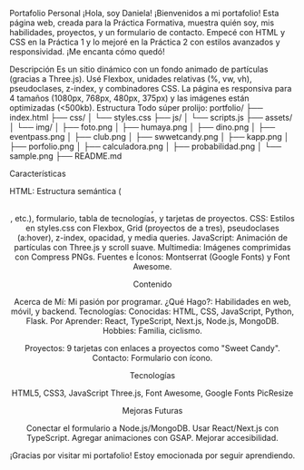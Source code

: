 Portafolio Personal
¡Hola, soy Daniela!
¡Bienvenidos a mi portafolio! Esta página web, creada para la Práctica Formativa, muestra quién soy, mis habilidades, proyectos, y un formulario de contacto. Empecé con HTML y CSS en la Práctica 1 y lo mejoré en la Práctica 2 con estilos avanzados y responsividad. ¡Me encanta cómo quedó!

Descripción
Es un sitio dinámico con un fondo animado de partículas (gracias a Three.js). Usé Flexbox, unidades relativas (%, vw, vh), pseudoclases, z-index, y combinadores CSS. La página es responsiva para 4 tamaños (1080px, 768px, 480px, 375px) y las imágenes están optimizadas (<500kb).
Estructura
Todo súper prolijo:
portfolio/
├── index.html
├── css/
│   └── styles.css
├── js/
│   └── scripts.js
├── assets/
│   └── img/
│       ├── foto.png
│       ├── humaya.png
│       ├── dino.png
│       ├── eventpass.png
│       ├── club.png
│       ├── swwetcandy.png
│       ├── kapp.png
│       ├── porfolio.png
│       ├── calculadora.png
│       ├── probabilidad.png
│       └── sample.png
├── README.md

Características

HTML: Estructura semántica (<header>, <main>, etc.), formulario, tabla de tecnologías, y tarjetas de proyectos.
CSS: Estilos en styles.css con Flexbox, Grid (proyectos de a tres), pseudoclases (a:hover), z-index, opacidad, y media queries.
JavaScript: Animación de partículas con Three.js y scroll suave.
Multimedia: Imágenes comprimidas con Compress PNGs.
Fuentes e Íconos: Montserrat (Google Fonts) y Font Awesome.

Contenido

Acerca de Mí: Mi pasión por programar.
¿Qué Hago?: Habilidades en web, móvil, y backend.
Tecnologías: 
Conocidas: HTML, CSS, JavaScript, Python, Flask.
Por Aprender: React, TypeScript, Next.js, Node.js, MongoDB.
Hobbies: Familia, ciclismo.


Proyectos: 9 tarjetas con enlaces a proyectos como "Sweet Candy".
Contacto: Formulario con ícono.

Tecnologías

HTML5, CSS3, JavaScript
Three.js, Font Awesome, Google Fonts
PicResize

Mejoras Futuras

Conectar el formulario a Node.js/MongoDB.
Usar React/Next.js con TypeScript.
Agregar animaciones con GSAP.
Mejorar accesibilidad.



¡Gracias por visitar mi portafolio! Estoy emocionada por seguir aprendiendo. 

